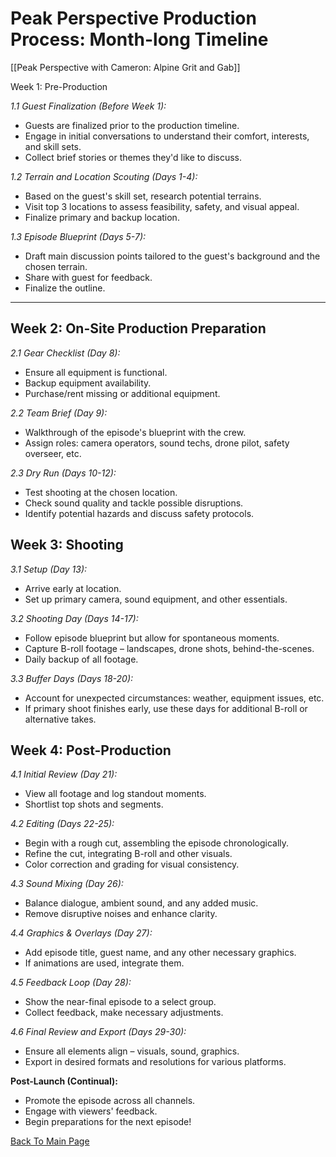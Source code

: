 # **Peak Perspective Production Process: Month-long Timeline**

[[Peak Perspective with Cameron: Alpine Grit and Gab]]

Week 1: Pre-Production

*1.1 Guest Finalization (Before Week 1):*

- Guests are finalized prior to the production timeline.
- Engage in initial conversations to understand their comfort, interests, and skill sets.
- Collect brief stories or themes they'd like to discuss.

*1.2 Terrain and Location Scouting (Days 1-4):*

- Based on the guest's skill set, research potential terrains.
- Visit top 3 locations to assess feasibility, safety, and visual appeal.
- Finalize primary and backup location.

*1.3 Episode Blueprint (Days 5-7):*

- Draft main discussion points tailored to the guest's background and the chosen terrain.
- Share with guest for feedback.
- Finalize the outline.

---

## Week 2: On-Site Production Preparation

*2.1 Gear Checklist (Day 8):*

- Ensure all equipment is functional.
- Backup equipment availability.
- Purchase/rent missing or additional equipment.

*2.2 Team Brief (Day 9):*

- Walkthrough of the episode's blueprint with the crew.
- Assign roles: camera operators, sound techs, drone pilot, safety overseer, etc.

*2.3 Dry Run (Days 10-12):*

- Test shooting at the chosen location.
- Check sound quality and tackle possible disruptions.
- Identify potential hazards and discuss safety protocols.

## Week 3: Shooting

*3.1 Setup (Day 13):*

- Arrive early at location.
- Set up primary camera, sound equipment, and other essentials.

*3.2 Shooting Day (Days 14-17):*

- Follow episode blueprint but allow for spontaneous moments.
- Capture B-roll footage – landscapes, drone shots, behind-the-scenes.
- Daily backup of all footage.

*3.3 Buffer Days (Days 18-20):*

- Account for unexpected circumstances: weather, equipment issues, etc.
- If primary shoot finishes early, use these days for additional B-roll or alternative takes.

## Week 4: Post-Production

*4.1 Initial Review (Day 21):*

- View all footage and log standout moments.
- Shortlist top shots and segments.

*4.2 Editing (Days 22-25):*

- Begin with a rough cut, assembling the episode chronologically.
- Refine the cut, integrating B-roll and other visuals.
- Color correction and grading for visual consistency.

*4.3 Sound Mixing (Day 26):*

- Balance dialogue, ambient sound, and any added music.
- Remove disruptive noises and enhance clarity.

*4.4 Graphics & Overlays (Day 27):*

- Add episode title, guest name, and any other necessary graphics.
- If animations are used, integrate them.

*4.5 Feedback Loop (Day 28):*

- Show the near-final episode to a select group.
- Collect feedback, make necessary adjustments.

*4.6 Final Review and Export (Days 29-30):*

- Ensure all elements align – visuals, sound, graphics.
- Export in desired formats and resolutions for various platforms.

**Post-Launch (Continual):**

- Promote the episode across all channels.
- Engage with viewers' feedback.
- Begin preparations for the next episode!

[Back To Main Page](/README.md)
